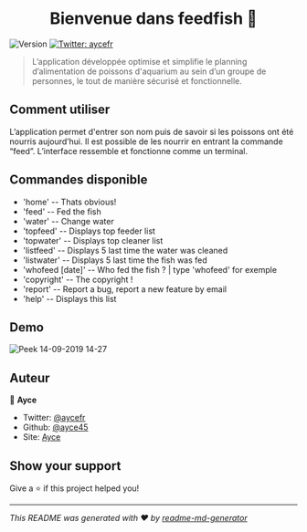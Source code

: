 <h1 align="center">Bienvenue dans feedfish 👋</h1>
<p>
  <img alt="Version" src="https://img.shields.io/badge/version-5-blue.svg?cacheSeconds=2592000" />
  <a href="https://twitter.com/aycefr">
    <img alt="Twitter: aycefr" src="https://img.shields.io/twitter/follow/aycefr.svg?style=social" target="_blank" />
  </a>
</p>

> L’application développée optimise et simplifie le planning d’alimentation de poissons d'aquarium au sein d’un groupe de personnes, le tout de manière sécurisé et fonctionnelle.

## Comment utiliser

L’application permet d'entrer son nom puis de savoir si les poissons ont été nourris aujourd’hui.
Il est possible de les nourrir en entrant la commande “feed”.
L’interface ressemble et fonctionne comme un terminal.

## Commandes disponible
<ul>
  <li>'home' -- Thats obvious!</li>
  <li>'feed' -- Fed the fish</li>
  <li>'water' -- Change water</li>
  <li>'topfeed' -- Displays top feeder list</li>
  <li>'topwater' -- Displays top cleaner list</li>
  <li>'listfeed' -- Displays 5 last time the water was cleaned</li>
  <li>'listwater' -- Displays 5 last time the fish was fed</li>
  <li>'whofeed [date]' -- Who fed the fish ? | type 'whofeed' for exemple</li>
  <li>'copyright' -- The copyright !</li>
  <li>'report' -- Report a bug, report a new feature by email</li>
  <li>'help' -- Displays this list</li>
</ul>

## Demo 
![Peek 14-09-2019 14-27](https://user-images.githubusercontent.com/32338891/64908120-0970c980-d6fc-11e9-8ab7-34b3d11e7f96.gif)


## Auteur

👤 **Ayce**

* Twitter: [@aycefr](https://twitter.com/aycefr)
* Github: [@ayce45](https://github.com/ayce45)
* Site: [Ayce](ayce.fr)

## Show your support

Give a ⭐️ if this project helped you!

***
_This README was generated with ❤️ by [readme-md-generator](https://github.com/kefranabg/readme-md-generator)_
